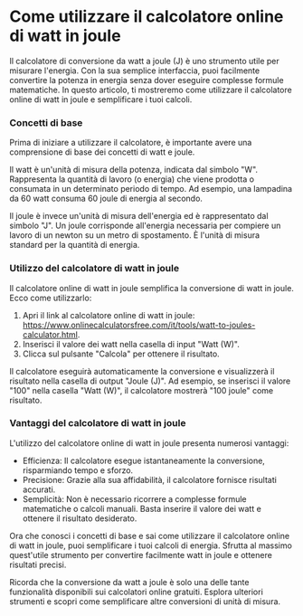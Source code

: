 Come utilizzare il calcolatore online di watt in joule
======================================================

Il calcolatore di conversione da watt a joule (J) è uno strumento utile per misurare l'energia. Con la sua semplice interfaccia, puoi facilmente convertire la potenza in energia senza dover eseguire complesse formule matematiche. In questo articolo, ti mostreremo come utilizzare il calcolatore online di watt in joule e semplificare i tuoi calcoli.

### Concetti di base

Prima di iniziare a utilizzare il calcolatore, è importante avere una comprensione di base dei concetti di watt e joule.

Il watt è un'unità di misura della potenza, indicata dal simbolo "W". Rappresenta la quantità di lavoro (o energia) che viene prodotta o consumata in un determinato periodo di tempo. Ad esempio, una lampadina da 60 watt consuma 60 joule di energia al secondo.

Il joule è invece un'unità di misura dell'energia ed è rappresentato dal simbolo "J". Un joule corrisponde all'energia necessaria per compiere un lavoro di un newton su un metro di spostamento. È l'unità di misura standard per la quantità di energia.

### Utilizzo del calcolatore di watt in joule

Il calcolatore online di watt in joule semplifica la conversione di watt in joule. Ecco come utilizzarlo:

1. Apri il link al calcolatore online di watt in joule: <https://www.onlinecalculatorsfree.com/it/tools/watt-to-joules-calculator.html>.
2. Inserisci il valore dei watt nella casella di input "Watt (W)".
3. Clicca sul pulsante "Calcola" per ottenere il risultato.

Il calcolatore eseguirà automaticamente la conversione e visualizzerà il risultato nella casella di output "Joule (J)". Ad esempio, se inserisci il valore "100" nella casella "Watt (W)", il calcolatore mostrerà "100 joule" come risultato.

### Vantaggi del calcolatore di watt in joule

L'utilizzo del calcolatore online di watt in joule presenta numerosi vantaggi:

- Efficienza: Il calcolatore esegue istantaneamente la conversione, risparmiando tempo e sforzo.
- Precisione: Grazie alla sua affidabilità, il calcolatore fornisce risultati accurati.
- Semplicità: Non è necessario ricorrere a complesse formule matematiche o calcoli manuali. Basta inserire il valore dei watt e ottenere il risultato desiderato.

Ora che conosci i concetti di base e sai come utilizzare il calcolatore online di watt in joule, puoi semplificare i tuoi calcoli di energia. Sfrutta al massimo quest'utile strumento per convertire facilmente watt in joule e ottenere risultati precisi.

Ricorda che la conversione da watt a joule è solo una delle tante funzionalità disponibili sui calcolatori online gratuiti. Esplora ulteriori strumenti e scopri come semplificare altre conversioni di unità di misura.